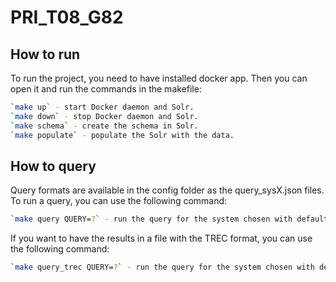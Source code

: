 # PRI_T08_G82

## How to run

To run the project, you need to have installed docker app. Then you can open it and run the commands in the makefile:

```bash
`make up` - start Docker daemon and Solr.
`make down` - stop Docker daemon and Solr.
`make schema` - create the schema in Solr.
`make populate` - populate the Solr with the data.
```

## How to query

Query formats are available in the config folder as the query_sysX.json files. To run a query, you can use the following command:

```bash
`make query QUERY=?` - run the query for the system chosen with default value 1.
```

If you want to have the results in a file with the TREC format, you can use the following command:

```bash
`make query_trec QUERY=?` - run the query for the system chosen with default value 1 and save the results in a file.
```
